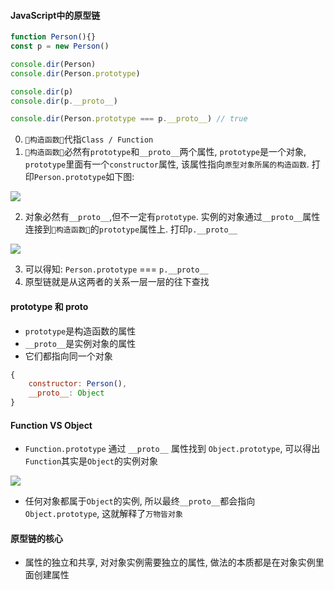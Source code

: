 #### JavaScript中的原型链
```js
function Person(){}
const p = new Person()

console.dir(Person)
console.dir(Person.prototype)

console.dir(p)
console.dir(p.__proto__)

console.dir(Person.prototype === p.__proto__) // true
```

0. `🔵构造函数🔵`代指`Class / Function`
1. `🔵构造函数🔵`必然有`prototype`和`__proto__`两个属性, `prototype`是一个对象, `prototype`里面有一个`constructor`属性, 该属性指向`原型对象所属的构造函数`. 打印`Person.prototype`如下图:

<img src="./../images/prototype/1.png">

2. 对象必然有`__proto__`,但不一定有`prototype`. 实例的对象通过`__proto__`属性连接到`🔵构造函数🔵`的`prototype`属性上. 打印`p.__proto__`

<img src="./../images/prototype/1.png">

3. 可以得知: `Person.prototype` === `p.__proto__`
4. 原型链就是从这两者的关系一层一层的往下查找

#### prototype 和 __proto__
- `prototype`是构造函数的属性
- `__proto__`是实例对象的属性
- 它们都指向同一个对象 
```js
{
    constructor: Person(),
    __proto__: Object
}
```

#### Function VS Object
- `Function.prototype` 通过 `__proto__` 属性找到 `Object.prototype`, 可以得出`Function`其实是`Object`的实例对象

<img src="./../images/prototype/2.png">

- 任何对象都属于`Object`的实例, 所以最终`__proto__`都会指向`Object.prototype`, 这就解释了`万物皆对象`


#### 原型链的核心
- 属性的独立和共享, 对对象实例需要独立的属性, 做法的本质都是在对象实例里面创建属性